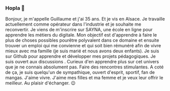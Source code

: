 ### Hopla 👋


Bonjour, je m'appelle Guillaume et j'ai 35 ans. Et je vis en Alsace.
Je travaille actuellement comme opérateur dans l'industrie et je souhaite me reconvertir.
Je viens de m'inscrire sur SAYNA, une école en ligne pour apprendre les métiers du digitale.
Mon objectif est d'apprendre à faire le plus de choses possibles pourêtre polyvalent dans ce domaine et ensuite trouver un emploi qui me convienne et qui soit bien rémunéré afin de vivre mieux avec ma famille (je suis marié et nous avons deux enfants). 
Je suis sur Github pour apprendre et  développer mes projets pédagogiques.
Je suis ouvert aux discussions . Curieux d'en apprendre plus sur cet univers que je ne connais absolument pas. Faire des rencontres stimulantes.
A coté de ça, je suis quelqu'un de sympathique, ouvert d'esprit, sportif, fan de mangas. J'aime vivre. J'aime mes filles et ma femme et je veux leur offrir le meilleur.
Au plaisir d'échanger.  😉
